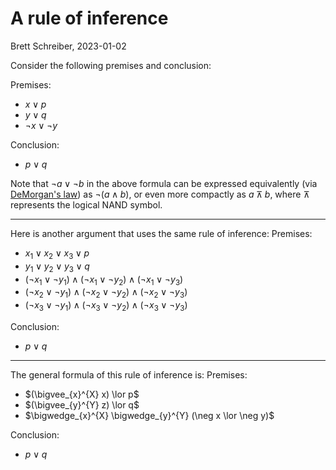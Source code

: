 # A rule of inference
Brett Schreiber, 2023-01-02

Consider the following premises and conclusion:

Premises:
- $x \lor p$
- $y \lor q$
- $\neg x \lor  \neg y$

Conclusion:
- $p \lor q$

Note that $\neg a \lor \neg b$ in the above formula can be expressed equivalently (via [DeMorgan's law](https://en.wikipedia.org/wiki/De_Morgan%27s_laws)) as $\neg (a \land b)$, or even more compactly as $a ⊼ b$, where $⊼$ represents the logical NAND symbol.
 
---
Here is another argument that uses the same rule of inference:
Premises:
- $x_1 \lor x_2 \lor x_3 \lor p$
- $y_1 \lor y_2 \lor y_3 \lor q$
- $(\neg x_1 \lor \neg y_1) \land (\neg x_1 \lor \neg y_2) \land (\neg x_1 \lor \neg y_3)$
- $(\neg x_2 \lor \neg y_1) \land (\neg x_2 \lor \neg y_2) \land (\neg x_2 \lor \neg y_3)$
- $(\neg x_3 \lor \neg y_1) \land (\neg x_3 \lor \neg y_2) \land (\neg x_3 \lor \neg y_3)$

Conclusion:
- $p \lor q$
---
The general formula of this rule of inference is:
Premises:
- $(\bigvee_{x}^{X} x) \lor p$
- $(\bigvee_{y}^{Y} z) \lor q$
- $\bigwedge_{x}^{X} \bigwedge_{y}^{Y} (\neg x \lor \neg y)$

Conclusion:
- $p \lor q$